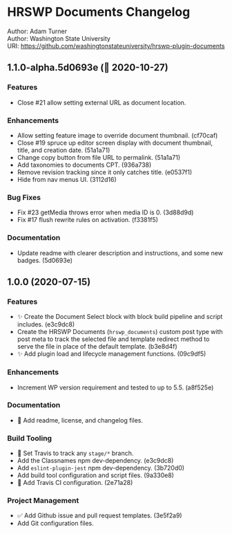# HRSWP Documents Changelog

Author: Adam Turner  
Author: Washington State University  
URI: https://github.com/washingtonstateuniversity/hrswp-plugin-documents

<!--
Changelog formatting (http://semver.org/)

## Major.MinorAddorDeprec.Bugfix YYYY-MM-DD

### Features
### Enhancements
### Bug Fixes
### Experiments
### Deprecations
### Code quality
### Documentation
### Build Tooling
### Project Management
-->

## 1.1.0-alpha.5d0693e (:construction: 2020-10-27)

### Features

- Close #21 allow setting external URL as document location.

### Enhancements

- Allow setting feature image to override document thumbnail. (cf70caf)
- Close #19 spruce up editor screen display with document thumbnail, title, and creation date. (51a1a71)
- Change copy button from file URL to permalink. (51a1a71)
- Add taxonomies to documents CPT. (936a738)
- Remove revision tracking since it only catches title. (e0537f1)
- Hide from nav menus UI. (3112d16)

### Bug Fixes

- Fix #23 getMedia throws error when media ID is 0. (3d88d9d)
- Fix #17 flush rewrite rules on activation. (f3381f5)

### Documentation

- Update readme with clearer description and instructions, and some new badges. (5d0693e)

## 1.0.0 (2020-07-15)

### Features

- ✨ Create the Document Select block with block build pipeline and script includes. (e3c9dc8)
- Create the HRSWP Documents (`hrswp_documents`) custom post type with post meta to track the selected file and template redirect method to serve the file in place of the default template. (b3e8d4f)
- ✨ Add plugin load and lifecycle management functions. (09c9df5)

### Enhancements

- Increment WP version requirement and tested to up to 5.5. (a8f525e)

### Documentation

- 📝 Add readme, license, and changelog files.

### Build Tooling

- 👷 Set Travis to track any `stage/*` branch.
- Add the Classnames npm dev-dependency. (e3c9dc8)
- Add `eslint-plugin-jest` npm dev-dependency. (3b720d0)
- Add build tool configuration and script files. (9a330e8)
- 👷 Add Travis CI configuration. (2e71a28)

### Project Management

- ✅ Add Github issue and pull request templates. (3e5f2a9)
- Add Git configuration files.
